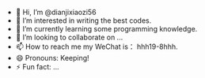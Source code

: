 - 👋 Hi, I’m @dianjixiaozi56
- 👀 I’m interested in writing the best codes.
- 🌱 I’m currently learning some programming knowledge.
- 💞️ I’m looking to collaborate on ...
- 📫 How to reach me my WeChat is： hhh19-8hhh.
- 😄 Pronouns: Keeping!
- ⚡ Fun fact: ...

<!---
dianjixiaozi56/dianjixiaozi56 is a ✨ special ✨ repository because its `README.md` (this file) appears on your GitHub profile.
You can click the Preview link to take a look at your changes.
--->
